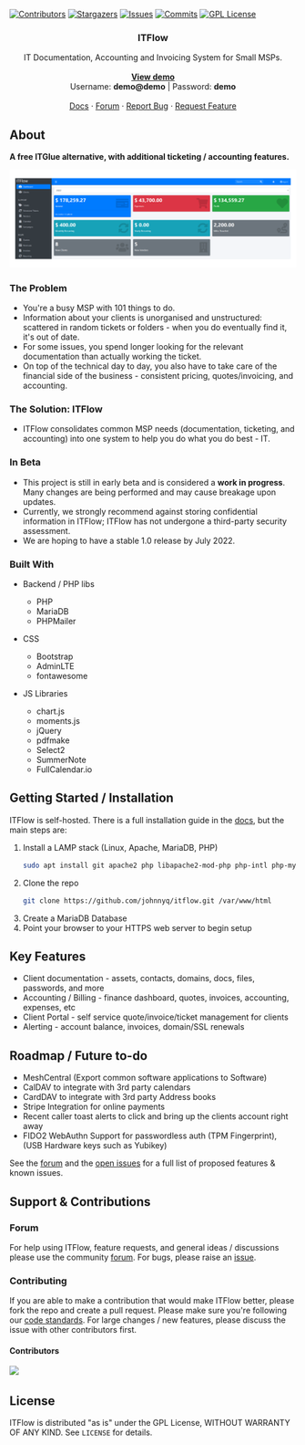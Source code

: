 <div id="top"></div>

<!-- PROJECT SHIELDS -->
[![Contributors][contributors-shield]][contributors-url]
[![Stargazers][stars-shield]][stars-url]
[![Issues][issues-shield]][issues-url]
[![Commits][commit-shield]][commit-url]
[![GPL License][license-shield]][license-url]

<!-- PROJECT LOGO -->
<div align="center">
  <!-- <a href="https://github.com/johnnyq/itflow">
    <img src="images/logo.png" alt="Logo" width="80" height="80">
  </a> -->

  <h3 align="center">ITFlow</h3>

  <p align="center">
    IT Documentation, Accounting and Invoicing System for Small MSPs.
    <br />
    <br />
    <a href="https://demo.itflow.org"><strong>View demo</strong></a>
    <br />
    Username: <b>demo@demo</b> | Password: <b>demo</b>
    <br />
    <br />
    <a href="https://github.com/johnnyq/itflow">Docs</a>
    ·
    <a href="https://forum.itflow.org/">Forum</a>
    ·
    <a href="https://github.com/johnnyq/itflow/issues">Report Bug</a>
    ·
    <a href="https://forum.itflow.org/t/features">Request Feature</a>
  </p>
</div>

<!-- ABOUT THE PROJECT -->
## About

<b>A free ITGlue alternative, with additional ticketing / accounting features.</b>

[![ITFlow][product-screenshot]](https://itflow.org)


### The Problem
- You're a busy MSP with 101 things to do. 
- Information about your clients is unorganised and unstructured: scattered in random tickets or folders - when you do eventually find it, it's out of date. 
- For some issues, you spend longer looking for the relevant documentation than actually working the ticket. 
- On top of the technical day to day, you also have to take care of the financial side of the business - consistent pricing, quotes/invoicing, and accounting. 

### The Solution: ITFlow
- ITFlow consolidates common MSP needs (documentation, ticketing, and accounting) into one system to help you do what you do best - IT.

### In Beta
* This project is still in early beta and is considered a **work in progress**.  Many changes are being performed and may cause breakage upon updates. 
* Currently, we strongly recommend against storing confidential information in ITFlow; ITFlow has not undergone a third-party security assessment.
* We are hoping to have a stable 1.0 release by July 2022.

<!-- BUILT WITH -->
### Built With

* Backend / PHP libs
  * PHP
  * MariaDB
  * PHPMailer

* CSS
  * Bootstrap
  * AdminLTE
  * fontawesome

* JS Libraries
  * chart.js
  * moments.js
  * jQuery
  * pdfmake
  * Select2
  * SummerNote
  * FullCalendar.io

<!-- GETTING STARTED -->
## Getting Started / Installation

ITFlow is self-hosted. There is a full installation guide in the [docs](https://itflow.org/docs.php?doc_id=1), but the main steps are:

1. Install a LAMP stack (Linux, Apache, MariaDB, PHP)
   ```sh
   sudo apt install git apache2 php libapache2-mod-php php-intl php-mysqli mariadb-server
   ```  
2. Clone the repo
   ```sh
   git clone https://github.com/johnnyq/itflow.git /var/www/html
   ```
3. Create a MariaDB Database
4. Point your browser to your HTTPS web server to begin setup

<!-- FEATURES -->
## Key Features
* Client documentation - assets, contacts, domains, docs, files, passwords, and more 
* Accounting / Billing - finance dashboard, quotes, invoices, accounting, expenses, etc
* Client Portal - self service quote/invoice/ticket management for clients
* Alerting - account balance, invoices, domain/SSL renewals
  
<!-- ROADMAP -->
## Roadmap / Future to-do

* MeshCentral (Export common software applications to Software)
* CalDAV to integrate with 3rd party calendars
* CardDAV to integrate with 3rd party Address books
* Stripe Integration for online payments
* Recent caller toast alerts to click and bring up the clients account right away
* FIDO2 WebAuthn Support for passwordless auth (TPM Fingerprint), (USB Hardware keys such as Yubikey)

See the [forum](https://forum.itflow.org/d/11-road-map) and the [open issues](https://github.com/johnnyq/itflow/issues) for a full list of proposed features & known issues.


<!-- CONTRIBUTING -->
## Support & Contributions

### Forum
For help using ITFlow, feature requests, and general ideas / discussions please use the community [forum](https://forum.itflow.org).
For bugs, please raise an [issue](https://github.com/johnnyq/itflow/issues).

### Contributing
If you are able to make a contribution that would make ITFlow better, please fork the repo and create a pull request. Please make sure you're following our [code standards](https://itflow.org/docs.php?doc=coding-standards). 
For large changes / new features, please discuss the issue with other contributors first.

#### Contributors
<a href="https://github.com/johnnyq/itflow/graphs/contributors">
  <img src="https://contrib.rocks/image?repo=johnnyq/itflow" />
</a>

<!-- LICENSE -->
## License

ITFlow is distributed "as is" under the GPL License, WITHOUT WARRANTY OF ANY KIND. See `LICENSE` for details.


<!-- MARKDOWN LINKS & IMAGES -->
<!-- https://www.markdownguide.org/basic-syntax/#reference-style-links -->
[contributors-shield]: https://img.shields.io/github/contributors/johnnyq/itflow.svg?style=for-the-badge
[contributors-url]: https://github.com/johnnyq/itflow/graphs/contributors
[forks-shield]: https://img.shields.io/github/forks/johnnyq/itflow.svg?style=for-the-badge
[forks-url]: https://github.com/johnnyq/itflow/network/members
[stars-shield]: https://img.shields.io/github/stars/johnnyq/itflow.svg?style=for-the-badge
[stars-url]: https://github.com/johnnyq/itflow/stargazers
[issues-shield]: https://img.shields.io/github/issues/johnnyq/itflow.svg?style=for-the-badge
[issues-url]: https://github.com/johnnyq/itflow/issues
[license-shield]: https://img.shields.io/github/license/johnnyq/itflow.svg?style=for-the-badge
[license-url]: https://github.com/johnnyq/itflow/blob/master/LICENSE
[commit-shield]: https://img.shields.io/github/last-commit/johnnyq/itflow?style=for-the-badge
[commit-url]: https://github.com/johnnyq/itflow/commits/master
[product-screenshot]: .github/dash.png

<!-- https://github.com/othneildrew/Best-README-Template -->
